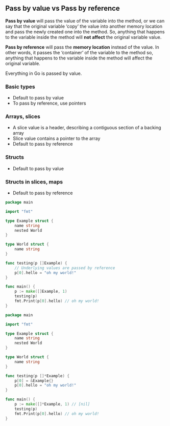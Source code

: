 ## Pass by value vs Pass by reference

**Pass by value** will pass the value of the variable into the method, or we can say that the original variable ‘copy’ the value into another memory location and pass the newly created one into the method. So, anything that happens to the variable inside the method will **not affect** the original variable value.

**Pass by reference** will pass the **memory location** instead of the value. In other words, it passes the ‘container’ of the variable to the method so, anything that happens to the variable inside the method will affect the original variable.

Everything in Go is passed by value.

### Basic types

- Default to pass by value
- To pass by reference, use pointers

### Arrays, slices

- A slice value is a header, describing a contiguous section of a backing array
- Slice value contains a pointer to the array
- Default to pass by reference

### Structs

- Default to pass by value

### Structs in slices, maps

- Default to pass by reference

```go
package main

import "fmt"

type Example struct {
	name string
	nested World
}

type World struct {
	name string
}

func testing(p []Example) {
    // Underlying values are passed by reference
	p[0].hello = "oh my world!"
}

func main() {
	p := make([]Example, 1)
	testing(p)
	fmt.Print(p[0].hello) // oh my world!
}
```

```go
package main

import "fmt"

type Example struct {
	name string
	nested World
}

type World struct {
	name string
}

func testing(p []*Example) {
    p[0] = &Example{}
	p[0].hello = "oh my world!"
}

func main() {
	p := make([]*Example, 1) // [nil]
	testing(p)
	fmt.Print(p[0].hello) // oh my world!
}
```
